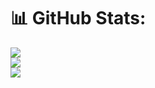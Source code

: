 # 📊 GitHub Stats:
![](https://github-readme-stats.vercel.app/api?username=nogueirayure001&theme=dark&hide_border=true&include_all_commits=true&count_private=true)<br/>
![](https://github-readme-streak-stats.herokuapp.com/?user=nogueirayure001&theme=dark&hide_border=true)<br/>
![](https://github-readme-stats.vercel.app/api/top-langs/?username=nogueirayure001&theme=dark&hide_border=true&include_all_commits=true&count_private=true&layout=compact)

